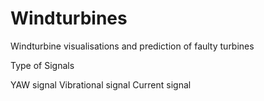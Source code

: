 # Windturbines

Windturbine visualisations and prediction of faulty turbines

Type of Signals

YAW signal
Vibrational signal
Current signal

